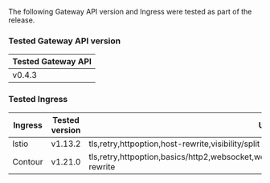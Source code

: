 <!--
  This documentation is inserted in release note for each release.
  All variables are defined in .
-->

The following Gateway API version and Ingress were tested as part of the release.

### Tested Gateway API version

| Tested Gateway API       |
| ------------------------ |
| v0.4.3 |

### Tested Ingress

| Ingress | Tested version          | Unavailable features           |
| ------- | ----------------------- | ------------------------------ |
| Istio   | v1.13.2     | tls,retry,httpoption,host-rewrite,visibility/split   |
| Contour | v1.21.0    | tls,retry,httpoption,basics/http2,websocket,websocket/split,grpc,grpc/split,visibility/path,visibility,update,host-rewrite |
